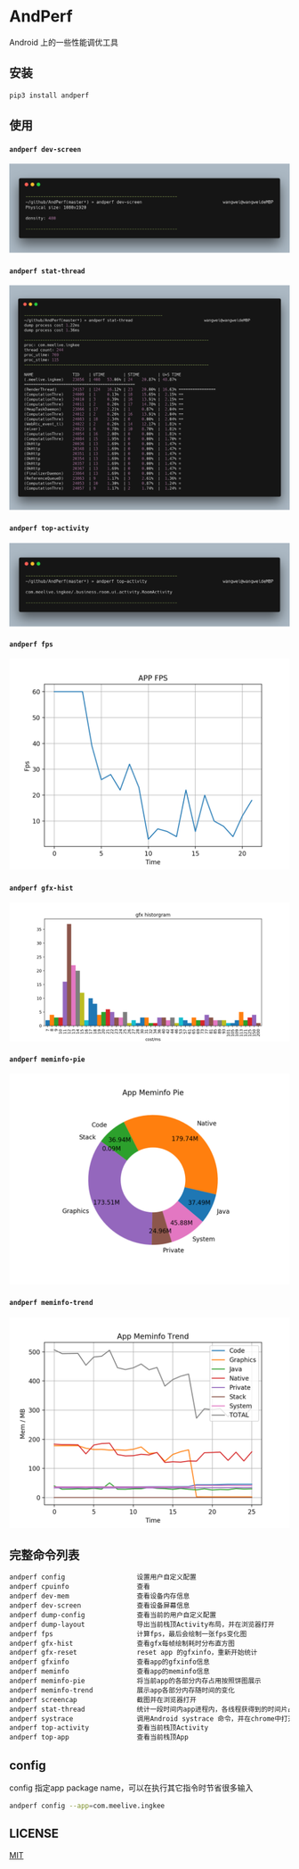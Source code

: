 # AndPerf

Android 上的一些性能调优工具


## 安装
```bash
pip3 install andperf
```

## 使用
#### `andperf dev-screen`
![dev_screen.png](https://raw.githubusercontent.com/weixinfree/AndPerf/master/images/dev_screen.png)
#### `andperf stat-thread`
![stat_t.png](https://raw.githubusercontent.com/weixinfree/AndPerf/master/images/stat_t.png)
#### `andperf top-activity`
![top_activity.png](https://raw.githubusercontent.com/weixinfree/AndPerf/master/images/top_activity.png)
#### `andperf fps`
![fps.png](https://raw.githubusercontent.com/weixinfree/AndPerf/master/images/fps.png)
#### `andperf gfx-hist`
![gfx_historgram.png](https://raw.githubusercontent.com/weixinfree/AndPerf/master/images/gfx_historgram.png)
#### `andperf meminfo-pie`
![meminfo_pie.png](https://raw.githubusercontent.com/weixinfree/AndPerf/master/images/meminfo_pie.png)
#### `andperf meminfo-trend`
![meminfo_trend.png](https://raw.githubusercontent.com/weixinfree/AndPerf/master/images/meminfo_trend.png)

## 完整命令列表

```bash
andperf config                  设置用户自定义配置
andperf cpuinfo                 查看
andperf dev-mem                 查看设备内存信息
andperf dev-screen              查看设备屏幕信息
andperf dump-config             查看当前的用户自定义配置
andperf dump-layout             导出当前栈顶Activity布局，并在浏览器打开
andperf fps                     计算fps，最后会绘制一张fps变化图
andperf gfx-hist                查看gfx每帧绘制耗时分布直方图
andperf gfx-reset               reset app 的gfxinfo，重新开始统计
andperf gfxinfo                 查看app的gfxinfo信息
andperf meminfo                 查看app的meminfo信息
andperf meminfo-pie             将当前app的各部分内存占用按照饼图展示
andperf meminfo-trend           展示app各部分内存随时间的变化
andperf screencap               截图并在浏览器打开
andperf stat-thread             统计一段时间内app进程内，各线程获得到的时间片占比
andperf systrace                调用Android systrace 命令，并在chrome中打开
andperf top-activity            查看当前栈顶Activity
andperf top-app                 查看当前栈顶App
```

## config
config 指定app package name，可以在执行其它指令时节省很多输入

```bash
andperf config --app=com.meelive.ingkee
```

## LICENSE
[MIT](https://github.com/weixinfree/AndPerf/blob/master/LICENSE)